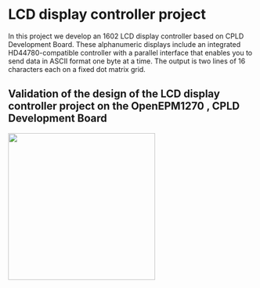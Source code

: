 # LCD display controller project

In this project we develop an 1602 LCD display controller based on CPLD Development Board. These alphanumeric displays include an integrated HD44780-compatible controller with a parallel interface that enables you to send data in ASCII format one byte at a time. The output is two lines of 16 characters each on a fixed dot matrix grid.


## Validation of the design of the LCD display controller project on the OpenEPM1270 , CPLD Development Board 

<div>
  <img src="https://github.com/Makjaballah/OpenEPM1270_CPLD_Projects/assets/170454462/889d2b04-36d2-4868-8f7a-71c685e5a462" width="300">
</div>
